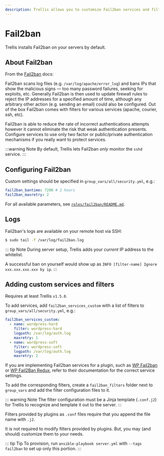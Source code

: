 ```yaml
---
description: Trellis allows you to customize Fail2ban services and filters.
---
```


# Fail2ban

Trellis installs Fail2ban on your servers by default.

## About Fail2ban

From the [Fail2ban](https://www.fail2ban.org/wiki/index.php/Main_Page) docs:

Fail2ban scans log files (e.g. `/var/log/apache/error_log`) and bans IPs that show the malicious signs — too many password failures, seeking for exploits, etc. Generally Fail2ban is then used to update firewall rules to reject the IP addresses for a specified amount of time, although any arbitrary other action (e.g. sending an email) could also be configured. Out of the box Fail2ban comes with filters for various services (apache, courier, ssh, etc).

Fail2ban is able to reduce the rate of incorrect authentications attempts however it cannot eliminate the risk that weak authentication presents. Configure services to use only two factor or public/private authentication mechanisms if you really want to protect services.

:::warning Note
By default, Trellis lets Fail2ban *only* monitor the `sshd` service.
:::

## Configuring Fail2ban

Custom settings should be specified in `group_vars/all/security.yml`, e.g.:

```yaml
fail2ban_bantime: 7200 # 2 hours
fail2ban_maxretry: 2
```

For all available parameters, see [`roles/fail2ban/README.md`](https://github.com/roots/trellis/blob/master/roles/fail2ban/README.md).

## Logs

Fail2ban's logs are available on your remote host via SSH:

```bash
$ sudo tail -f /var/log/fail2ban.log
```

::: tip Note
During server setup, Trellis adds your *current* IP address to the whitelist.

A successful ban on yourself would show up as `INFO [filter-name] Ignore xxx.xxx.xxx.xxx by ip`.
:::

## Adding custom services and filters

Requires at least Trellis `v1.5.0`.

To add services, add `fail2ban_services_custom` with a list of filters to `group_vars/all/security.yml`, e.g.:

```yaml
fail2ban_services_custom:
  - name: wordpress-hard
    filter: wordpress-hard
    logpath: /var/log/auth.log
    maxretry: 1
  - name: wordpress-soft
    filter: wordpress-soft
    logpath: /var/log/auth.log
    maxretry: 2
```

If you are implementing Fail2ban services for a plugin, such as [WP Fail2ban](https://wordpress.org/plugins/wp-fail2ban/) or [WP Fail2Ban Redux](https://wordpress.org/plugins/wp-fail2ban-redux/), refer to their documentation for the correct service settings.

To add the corresponding filters, create a `fail2ban_filters` folder next to `group_vars` and add the filter configuration files to it. 

::: warning Note
The filter configuration must be a Jinja template (`.conf.j2`) for Trellis to recognize and template it out to the server.
:::

Filters provided by plugins as `.conf` files require that you append the file name with `.j2`. 

It is not required to modify filters provided by plugins. But, you may (and should) customize them to your needs.

::: tip Tip
To provision, run `ansible-playbook server.yml` with `--tags fail2ban` to set up only this portion.
:::
